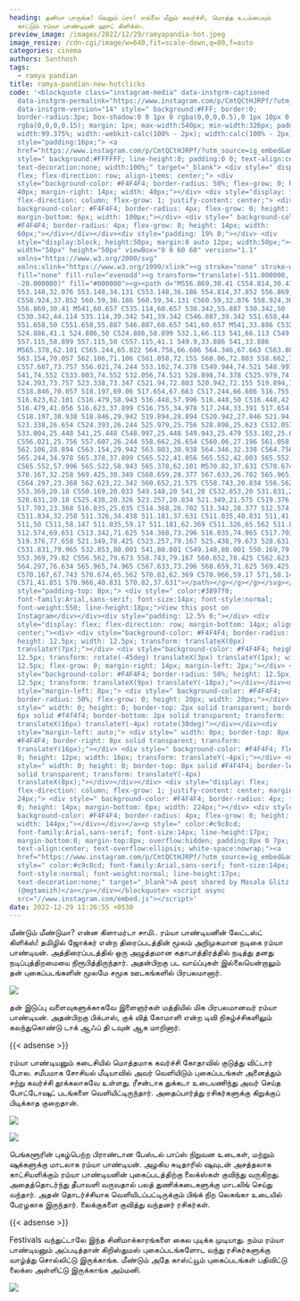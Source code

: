 ```yaml
---
heading: தனியா பாருங்க! வெறும் ப்ரா! எல்லை மீறும் கவர்ச்சி, மொத்த உடம்பையும்
  காட்டும் ரம்யா பாண்டியன் ஹாட் கிளிக்ஸ்.
preview_image: /images/2022/12/29/ramyapandia-hot.jpeg
image_resize: /cdn-cgi/image/w=640,fit=scale-down,q=80,f=auto
categories: cinema
authors: Santhosh
tags:
  - ramya pandian
title: ramya-pandian-new-hotclicks
code: '<blockquote class="instagram-media" data-instgrm-captioned
  data-instgrm-permalink="https://www.instagram.com/p/CmtQCtHJRPf/?utm_source=ig_embed&amp;utm_campaign=loading"
  data-instgrm-version="14" style=" background:#FFF; border:0;
  border-radius:3px; box-shadow:0 0 1px 0 rgba(0,0,0,0.5),0 1px 10px 0
  rgba(0,0,0,0.15); margin: 1px; max-width:540px; min-width:326px; padding:0;
  width:99.375%; width:-webkit-calc(100% - 2px); width:calc(100% - 2px);"><div
  style="padding:16px;"> <a
  href="https://www.instagram.com/p/CmtQCtHJRPf/?utm_source=ig_embed&amp;utm_campaign=loading"
  style=" background:#FFFFFF; line-height:0; padding:0 0; text-align:center;
  text-decoration:none; width:100%;" target="_blank"> <div style=" display:
  flex; flex-direction: row; align-items: center;"> <div
  style="background-color: #F4F4F4; border-radius: 50%; flex-grow: 0; height:
  40px; margin-right: 14px; width: 40px;"></div> <div style="display: flex;
  flex-direction: column; flex-grow: 1; justify-content: center;"> <div style="
  background-color: #F4F4F4; border-radius: 4px; flex-grow: 0; height: 14px;
  margin-bottom: 6px; width: 100px;"></div> <div style=" background-color:
  #F4F4F4; border-radius: 4px; flex-grow: 0; height: 14px; width:
  60px;"></div></div></div><div style="padding: 19% 0;"></div> <div
  style="display:block; height:50px; margin:0 auto 12px; width:50px;"><svg
  width="50px" height="50px" viewBox="0 0 60 60" version="1.1"
  xmlns="https://www.w3.org/2000/svg"
  xmlns:xlink="https://www.w3.org/1999/xlink"><g stroke="none" stroke-width="1"
  fill="none" fill-rule="evenodd"><g transform="translate(-511.000000,
  -20.000000)" fill="#000000"><g><path d="M556.869,30.41 C554.814,30.41
  553.148,32.076 553.148,34.131 C553.148,36.186 554.814,37.852 556.869,37.852
  C558.924,37.852 560.59,36.186 560.59,34.131 C560.59,32.076 558.924,30.41
  556.869,30.41 M541,60.657 C535.114,60.657 530.342,55.887 530.342,50
  C530.342,44.114 535.114,39.342 541,39.342 C546.887,39.342 551.658,44.114
  551.658,50 C551.658,55.887 546.887,60.657 541,60.657 M541,33.886 C532.1,33.886
  524.886,41.1 524.886,50 C524.886,58.899 532.1,66.113 541,66.113 C549.9,66.113
  557.115,58.899 557.115,50 C557.115,41.1 549.9,33.886 541,33.886
  M565.378,62.101 C565.244,65.022 564.756,66.606 564.346,67.663 C563.803,69.06
  563.154,70.057 562.106,71.106 C561.058,72.155 560.06,72.803 558.662,73.347
  C557.607,73.757 556.021,74.244 553.102,74.378 C549.944,74.521 548.997,74.552
  541,74.552 C533.003,74.552 532.056,74.521 528.898,74.378 C525.979,74.244
  524.393,73.757 523.338,73.347 C521.94,72.803 520.942,72.155 519.894,71.106
  C518.846,70.057 518.197,69.06 517.654,67.663 C517.244,66.606 516.755,65.022
  516.623,62.101 C516.479,58.943 516.448,57.996 516.448,50 C516.448,42.003
  516.479,41.056 516.623,37.899 C516.755,34.978 517.244,33.391 517.654,32.338
  C518.197,30.938 518.846,29.942 519.894,28.894 C520.942,27.846 521.94,27.196
  523.338,26.654 C524.393,26.244 525.979,25.756 528.898,25.623 C532.057,25.479
  533.004,25.448 541,25.448 C548.997,25.448 549.943,25.479 553.102,25.623
  C556.021,25.756 557.607,26.244 558.662,26.654 C560.06,27.196 561.058,27.846
  562.106,28.894 C563.154,29.942 563.803,30.938 564.346,32.338 C564.756,33.391
  565.244,34.978 565.378,37.899 C565.522,41.056 565.552,42.003 565.552,50
  C565.552,57.996 565.522,58.943 565.378,62.101 M570.82,37.631 C570.674,34.438
  570.167,32.258 569.425,30.349 C568.659,28.377 567.633,26.702 565.965,25.035
  C564.297,23.368 562.623,22.342 560.652,21.575 C558.743,20.834 556.562,20.326
  553.369,20.18 C550.169,20.033 549.148,20 541,20 C532.853,20 531.831,20.033
  528.631,20.18 C525.438,20.326 523.257,20.834 521.349,21.575 C519.376,22.342
  517.703,23.368 516.035,25.035 C514.368,26.702 513.342,28.377 512.574,30.349
  C511.834,32.258 511.326,34.438 511.181,37.631 C511.035,40.831 511,41.851
  511,50 C511,58.147 511.035,59.17 511.181,62.369 C511.326,65.562 511.834,67.743
  512.574,69.651 C513.342,71.625 514.368,73.296 516.035,74.965 C517.703,76.634
  519.376,77.658 521.349,78.425 C523.257,79.167 525.438,79.673 528.631,79.82
  C531.831,79.965 532.853,80.001 541,80.001 C549.148,80.001 550.169,79.965
  553.369,79.82 C556.562,79.673 558.743,79.167 560.652,78.425 C562.623,77.658
  564.297,76.634 565.965,74.965 C567.633,73.296 568.659,71.625 569.425,69.651
  C570.167,67.743 570.674,65.562 570.82,62.369 C570.966,59.17 571,58.147 571,50
  C571,41.851 570.966,40.831 570.82,37.631"></path></g></g></g></svg></div><div
  style="padding-top: 8px;"> <div style=" color:#3897f0;
  font-family:Arial,sans-serif; font-size:14px; font-style:normal;
  font-weight:550; line-height:18px;">View this post on
  Instagram</div></div><div style="padding: 12.5% 0;"></div> <div
  style="display: flex; flex-direction: row; margin-bottom: 14px; align-items:
  center;"><div> <div style="background-color: #F4F4F4; border-radius: 50%;
  height: 12.5px; width: 12.5px; transform: translateX(0px)
  translateY(7px);"></div> <div style="background-color: #F4F4F4; height:
  12.5px; transform: rotate(-45deg) translateX(3px) translateY(1px); width:
  12.5px; flex-grow: 0; margin-right: 14px; margin-left: 2px;"></div> <div
  style="background-color: #F4F4F4; border-radius: 50%; height: 12.5px; width:
  12.5px; transform: translateX(9px) translateY(-18px);"></div></div><div
  style="margin-left: 8px;"> <div style=" background-color: #F4F4F4;
  border-radius: 50%; flex-grow: 0; height: 20px; width: 20px;"></div> <div
  style=" width: 0; height: 0; border-top: 2px solid transparent; border-left:
  6px solid #f4f4f4; border-bottom: 2px solid transparent; transform:
  translateX(16px) translateY(-4px) rotate(30deg)"></div></div><div
  style="margin-left: auto;"> <div style=" width: 0px; border-top: 8px solid
  #F4F4F4; border-right: 8px solid transparent; transform:
  translateY(16px);"></div> <div style=" background-color: #F4F4F4; flex-grow:
  0; height: 12px; width: 16px; transform: translateY(-4px);"></div> <div
  style=" width: 0; height: 0; border-top: 8px solid #F4F4F4; border-left: 8px
  solid transparent; transform: translateY(-4px)
  translateX(8px);"></div></div></div> <div style="display: flex;
  flex-direction: column; flex-grow: 1; justify-content: center; margin-bottom:
  24px;"> <div style=" background-color: #F4F4F4; border-radius: 4px; flex-grow:
  0; height: 14px; margin-bottom: 6px; width: 224px;"></div> <div style="
  background-color: #F4F4F4; border-radius: 4px; flex-grow: 0; height: 14px;
  width: 144px;"></div></div></a><p style=" color:#c9c8cd;
  font-family:Arial,sans-serif; font-size:14px; line-height:17px;
  margin-bottom:0; margin-top:8px; overflow:hidden; padding:8px 0 7px;
  text-align:center; text-overflow:ellipsis; white-space:nowrap;"><a
  href="https://www.instagram.com/p/CmtQCtHJRPf/?utm_source=ig_embed&amp;utm_campaign=loading"
  style=" color:#c9c8cd; font-family:Arial,sans-serif; font-size:14px;
  font-style:normal; font-weight:normal; line-height:17px;
  text-decoration:none;" target="_blank">A post shared by Masala Glitz
  (@mgtamizh)</a></p></div></blockquote> <script async
  src="//www.instagram.com/embed.js"></script>'
date: 2022-12-29 11:26:55 +0530
---
```

மீண்டும் மீண்டுமா? என்ன கிளாமர்டா சாமி.. ரம்யா பாண்டியனின் லேட்டஸ்ட் கிளிக்ஸ்!
தமிழில் ஜோக்கர் என்ற திரைப்படத்தின் மூலம் அறிமுகமான நடிகை ரம்யா பாண்டியன். அத்திரைப்படத்தில் ஒரு அழுத்தமான கதாபாத்திரத்தில் நடித்து தனது நடிப்புத்திறமையை நிரூபித்திருந்தார். அதன்பிறகு பட வாய்ப்புகள் இல்லையென்றாலும் தன் புகைப்படங்களின் மூலமே சமூக ஊடகங்களில் பிரபலமானார். 

![](/images/2022/12/29/ramya-pandian-new-hotclicks.jpeg)

தன் இடுப்பு வளைவுகளுக்காகவே இளைஞர்கள் மத்தியில் மிக பிரபலமானவர் ரம்யா பாண்டியன். அதன்பிறகு பிக்பாஸ், குக் வித் கோமாளி‌ என்ற டிவி நிகழ்ச்சிகளிலும் கலந்துகொண்டு டாக் ஆஃப் தி டவுன் ஆக மாறினார்.

{{< adsense >}} 


ரம்யா பாண்டியனும் கடைசியில் மொத்தமாக கவர்ச்சி கோதாவில் குடுத்து விட்டார் போல. சமீபமாக சோசியல் மீடியாவில் அவர் வெளியிடும் புகைப்படங்கள் அனைத்தும் சற்று கவர்ச்சி தூக்கலாகவே உள்ளது. ரீசன்டாக  துக்கடா  உடையணிந்து அவர் செய்த போட்டோஷுட் படங்களை வெளியிட்டிருந்தார். அதைப்பார்த்து ரசிகர்களுக்கு கிறுக்குப் பிடிக்காத குறைதான்.


![](/images/2022/12/29/ramya-pandian-new-hotclicks2.jpeg)

![](/images/2022/12/29/ramya-pandian-new-hotclicks4.jpeg)

பெங்களூரின் புகழ்பெற்ற பிராண்டான பேஸ்டல் பாப்ஸ் நிறுவன உடைகள், மற்றும் ஷுக்களுக்கு மாடலாக ரம்யா பாண்டியன். அழகிய சுடிதாரில் ஷுவுடன் அசத்தலாக காட்சியளிக்கும் ரம்யா பாண்டியனின் புகைப்படத்திற்கு லைக்ஸ்கள் குவிந்து வருகிறது.
அதைத்தொடர்ந்து தீபாவளி வருவதால் பலத் துணிக்கடைகளுக்கு மாடலிங் செய்து வந்தார்.‌‌ அதன் தொடர்ச்சியாக வெளியிடப்பட்டிருக்கும் பிங்க் நிற லெகங்கா உடையில் பேரழகாக இருந்தார்.‌ லைக்குகளை குவித்து வந்தனர் ரசிகர்கள். 

{{< adsense >}}


Festivals வந்துட்டாலே இந்த சினிமாக்காரங்களை கைல புடிக்க முடியாது. நம்ம ரம்யா பாண்டியனும் அப்படித்தான் கிறிஸ்துமஸ் புகைப்படங்களோட வந்து ரசிகர்களுக்கு வாழ்த்து சொல்லிட்டு இருக்காங்க. மீண்டும் அதே காஸ்ட்யூம் புகைப்படங்கள் பதிவிட்டு லைக்ஸ அள்ளிட்டு இருக்காங்க அம்மனி.

![](/images/2022/12/29/ramya-pandian-new-hotclicks6.jpeg)
